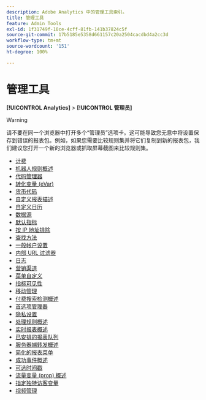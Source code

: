 ```yaml
---
description: Adobe Analytics 中的管理工具索引。
title: 管理工具
feature: Admin Tools
exl-id: 1f31749f-10ce-4cff-81fb-141b37824c5f
source-git-commit: 17b5185e5358d661157c20a2504cacdbd4a2cc3d
workflow-type: tm+mt
source-wordcount: '151'
ht-degree: 100%

---
```


# 管理工具

**[!UICONTROL Analytics]** > **[!UICONTROL 管理员]**

>[!WARNING]
>
>请不要在同一个浏览器中打开多个“管理员”选项卡。这可能导致您无意中将设置保存到错误的报表包。例如，如果您需要比较规则集并将它们复制到新的报表包，我们建议您打开一个新的浏览器或抓取屏幕截图来比较规则集。

+ [计费](billing-admin.md)
+ [机器人规则概述](bot-removal/bot-rules.md)
+ [代码管理器](code-manager-admin.md)
+ [转化变量 (eVar)](conversion-var-admin/conversion-var-admin.md)
+ [货币代码](currency.md)
+ [自定义报表描述](/help/admin/admin/c-manage-report-suites/c-edit-report-suites/c-traffic-variables/custom-desc-admin.md)
+ [自定义日历](/help/admin/admin/c-manage-report-suites/c-edit-report-suites/general/custom-calendar.md)
+ [数据源](data-sources.md)
+ [默认指标](default-metrics.md)
+ [按 IP 地址排除](exclude-ip.md)
+ [查找方法](finding-methods.md)
+ [一般帐户设置](/help/admin/admin/c-manage-report-suites/c-edit-report-suites/general/general-acct-settings-admin.md)
+ [内部 URL 过滤器](/help/admin/admin/c-manage-report-suites/c-edit-report-suites/general/internal-url-filter-admin.md)
+ [日志](logs.md)
+ [营销渠道](marketing-channels-admin.md)
+ [菜单自定义](/help/admin/admin/c-manage-report-suites/c-edit-report-suites/general/customize-menus.md)
+ [指标可见性](metric-visibility.md)
+ [移动管理](mobile-management.md)
+ [付费搜索检测概述](/help/admin/admin/c-manage-report-suites/c-edit-report-suites/general/paid-search-detection/paid-search-detection.md)
+ [首选项管理器](preferences-manager.md)
+ [隐私设置](privacy-settings.md)
+ [处理规则概述](/help/admin/admin/c-manage-report-suites/c-edit-report-suites/general/c-processing-rules/processing-rules.md)
+ [实时报表概述](realtime/realtime.md)
+ [已安排的报表队列](scheduled-reports-admin.md)
+ [服务器端转发概述](c-server-side-forwarding/ssf.md)
+ [简化的报表菜单](t-simplified-menu.md)
+ [成功事件概述](c-success-events/success-event.md)
+ [可选时间戳](timestamp-optional.md)
+ [流量变量 (prop) 概述](/help/admin/admin/c-manage-report-suites/c-edit-report-suites/c-traffic-variables/traffic-var.md)
+ [指定独特访客变量](unique-visitor-variable-admin/t-unique-visitor-variable.md)
+ [视频管理](video-management.md)
